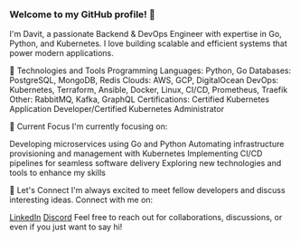 ### Welcome to my GitHub profile! 👋

I'm Davit, a passionate Backend & DevOps Engineer with expertise in Go, Python, and Kubernetes. I love building scalable and efficient systems that power modern applications. 

🔭 Technologies and Tools
Programming Languages: Python, Go
Databases: PostgreSQL, MongoDB, Redis
Clouds: AWS, GCP, DigitalOcean
DevOps: Kubernetes, Terraform, Ansible, Docker, Linux, CI/CD, Prometheus, Traefik Other: RabbitMQ, Kafka, GraphQL
Certifications: Certified Kubernetes Application Developer/Certified Kubernetes Administrator


🌱 Current Focus
I'm currently focusing on:

Developing microservices using Go and Python
Automating infrastructure provisioning and management with Kubernetes
Implementing CI/CD pipelines for seamless software delivery
Exploring new technologies and tools to enhance my skills


💬 Let's Connect
I'm always excited to meet fellow developers and discuss interesting ideas. Connect with me on:

[LinkedIn](https://www.linkedin.com/in/dkoshkeli/)
[Discord](https://discordapp.com/users/KoshkeliusJ#6919)
Feel free to reach out for collaborations, discussions, or even if you just want to say hi!
